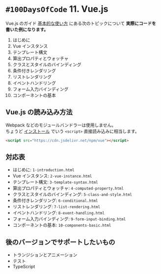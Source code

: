 # `#100DaysOfCode` 11. Vue.js

Vue.js のガイド [基本的な使い方](https://jp.vuejs.org/v2/guide/) にある次のトピックについて **実際にコードを書いた例になります。**

1. はじめに
2. Vue インスタンス
3. テンプレート構文
4. 算出プロパティとウォッチャ
5. クラスとスタイルのバインディング
6. 条件付きレンダリング
7. リストレンダリング
8. イベントハンドリング
9. フォーム入力バインディング
10. コンポーネントの基本

## Vue.js の読み込み方法

Webpack などのモジュールバンドラーは使用しません。  
ちょうど [インストール](https://jp.vuejs.org/v2/guide/installation.html) でいう `<script>` 直接読み込みに相当します。

```html
<script src="https://cdn.jsdelivr.net/npm/vue"></script>
```

## 対応表

- はじめに: `1-introduction.html`
- Vue インスタンス: `2-vue-instance.html`
- テンプレート構文: `3-template-syntax.html`
- 算出プロパティとウォッチャ: `4-computed-property.html`
- クラスとスタイルのバインディング: `5-class-and-style.html`
- 条件付きレンダリング: `6-conditional.html`
- リストレンダリング: `7-list-rendering.html`
- イベントハンドリング: `8-event-handling.html`
- フォーム入力バインディング: `9-form-input-binding.html`
- コンポーネントの基本: `10-components-basic.html`

## 後のバージョンでサポートしたいもの

- トランジションとアニメーション
- テスト
- TypeScript
